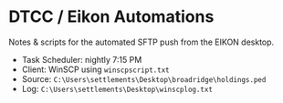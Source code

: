 # DTCC / Eikon Automations

Notes & scripts for the automated SFTP push from the EIKON desktop.
- Task Scheduler: nightly 7:15 PM
- Client: WinSCP using `winscpscript.txt`
- Source: `C:\Users\settlements\Desktop\broadridge\holdings.ped`
- Log: `C:\Users\settlements\Desktop\winscplog.txt`
